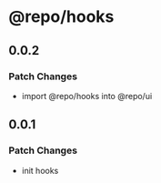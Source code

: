 # @repo/hooks

## 0.0.2

### Patch Changes

- import @repo/hooks into @repo/ui

## 0.0.1

### Patch Changes

- init hooks
